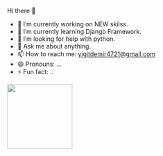 Hi there 👋

- 🔭 I’m currently working on NEW skilss.
- 🌱 I’m currently learning Django Framework. 
- 🤔 I’m looking for help with python.
- 💬 Ask me about anything.
- 📫 How to reach me: yigitdemir4721@gmail.com
- 😄 Pronouns: ...
- ⚡ Fun fact: ..
<img width='150px' display='flex' justifyContent='right' src='https://www.interviewbit.com/blog/wp-content/uploads/2021/06/What-is-Full-Stack-Developer.png' >


